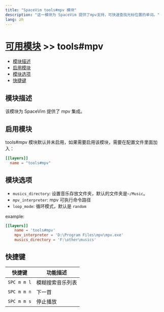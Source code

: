```yaml
---
title: "SpaceVim tools#mpv 模块"
description: "这一模块为 SpaceVim 提供了mpv支持，可快速查找光标位置的单词。"
lang: zh
---
```


# [可用模块](../../) >> tools#mpv

<!-- vim-markdown-toc GFM -->

- [模块描述](#模块描述)
- [启用模块](#启用模块)
- [模块选项](#模块选项)
- [快捷键](#快捷键)

<!-- vim-markdown-toc -->

## 模块描述

该模块为 SpaceVim 提供了 mpv 集成。

## 启用模块

tools#mpv 模块默认并未启用，如果需要启用该模块，需要在配置文件里面加入：

```toml
[[layers]]
  name = "tools#mpv"
```

## 模块选项

- `musics_directory`: 设置音乐存放文件夹，默认的文件夹是`~/Music`。
- `mpv_interpreter`: mpv 可执行命令路径
- `loop_mode`: 循环模式，默认是 `random`

example:

```toml
[[layers]]
    name = 'tools#mpv'
    mpv_interpreter = 'D:\Program Files\mpv\mpv.exe'
    musics_directory = 'F:\other\musics'
```


## 快捷键

| 快捷键      | 功能描述         |
| ----------- | ---------------- |
| `SPC m m l` | 模糊搜索音乐列表 |
| `SPC m m n` | 下一首           |
| `SPC m m s` | 停止播放         |
